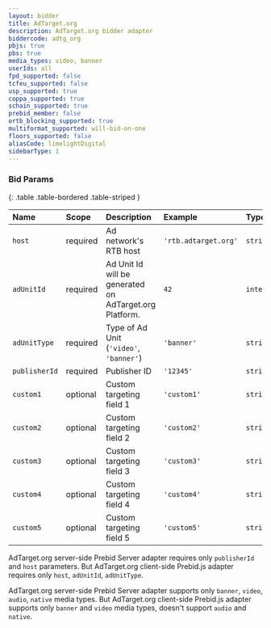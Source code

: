 ```yaml
---
layout: bidder
title: AdTarget.org
description: AdTarget.org bidder adapter
biddercode: adtg_org
pbjs: true
pbs: true
media_types: video, banner
userIds: all
fpd_supported: false
tcfeu_supported: false
usp_supported: true
coppa_supported: true
schain_supported: true
prebid_member: false
ortb_blocking_supported: true
multiformat_supported: will-bid-on-one
floors_supported: false
aliasCode: limelightDigital
sidebarType: 1
---
```


### Bid Params

{: .table .table-bordered .table-striped }

| Name          | Scope    | Description                                              | Example                | Type      |
|:--------------|:---------|:---------------------------------------------------------|:-----------------------|:----------|
| `host`        | required | Ad network's RTB host                                    | `'rtb.adtarget.org'`   | `string`  |
| `adUnitId`    | required | Ad Unit Id will be generated on AdTarget.org Platform.   | `42`                   | `integer` |
| `adUnitType`  | required | Type of Ad Unit (`'video'`, `'banner'`)                  | `'banner'`             | `string`  |
| `publisherId` | required | Publisher ID                                             | `'12345'`              | `string`  |
| `custom1`     | optional | Custom targeting field 1                                 | `'custom1'`            | `string`  |
| `custom2`     | optional | Custom targeting field 2                                 | `'custom2'`            | `string`  |
| `custom3`     | optional | Custom targeting field 3                                 | `'custom3'`            | `string`  |
| `custom4`     | optional | Custom targeting field 4                                 | `'custom4'`            | `string`  |
| `custom5`     | optional | Custom targeting field 5                                 | `'custom5'`            | `string`  |

AdTarget.org server-side Prebid Server adapter requires only `publisherId` and `host` parameters. But AdTarget.org client-side Prebid.js adapter requires only `host`, `adUnitId`, `adUnitType`.

AdTarget.org server-side Prebid Server adapter supports only `banner`, `video`, `audio`, `native` media types. But AdTarget.org client-side Prebid.js adapter supports only `banner` and `video` media types, doesn't support `audio` and `native`.
